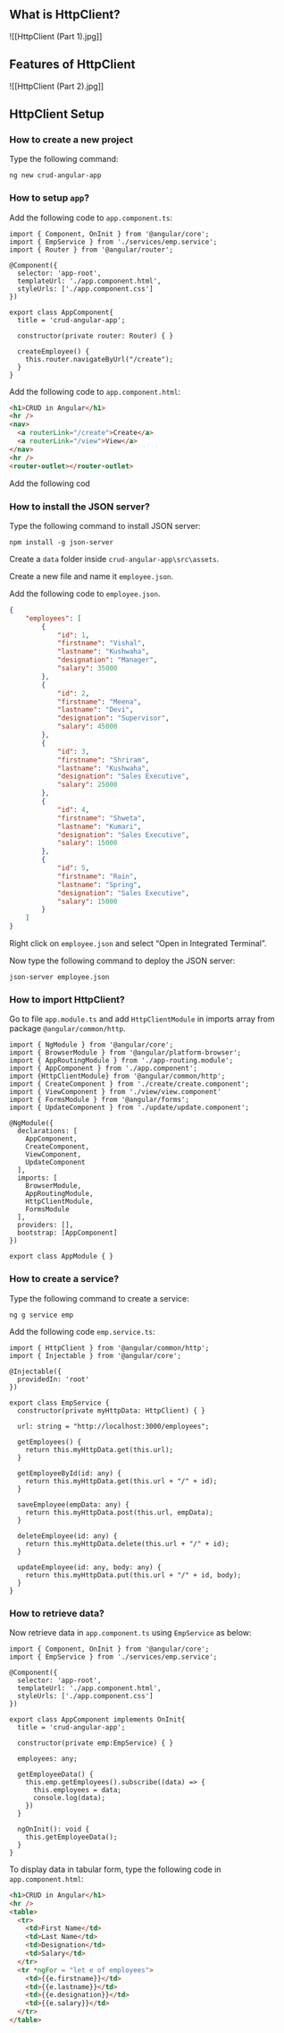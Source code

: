 ## What is HttpClient?

![[HttpClient (Part 1).jpg]]

## Features of HttpClient

![[HttpClient (Part 2).jpg]]

## HttpClient Setup

### How to create a new project

Type the following command:

```CMD
ng new crud-angular-app
```

### How to setup `app`?

Add the following code to `app.component.ts`:

```TS
import { Component, OnInit } from '@angular/core';
import { EmpService } from './services/emp.service';
import { Router } from '@angular/router';

@Component({
  selector: 'app-root',
  templateUrl: './app.component.html',
  styleUrls: ['./app.component.css']
})

export class AppComponent{
  title = 'crud-angular-app';
  
  constructor(private router: Router) { }

  createEmployee() {
    this.router.navigateByUrl("/create");
  }
}
```

Add the following code to `app.component.html`:

```HTML
<h1>CRUD in Angular</h1>
<hr />
<nav>
  <a routerLink="/create">Create</a>
  <a routerLink="/view">View</a>
</nav>
<hr />
<router-outlet></router-outlet>
```

Add the following cod

### How to install the JSON server?

Type the following command to install JSON server:

```CMD
npm install -g json-server
```

Create a `data` folder inside `crud-angular-app\src\assets`.

Create a new file and name it `employee.json`.

Add the following code to `employee.json`.

```JSON
{
    "employees": [
        {
            "id": 1,
            "firstname": "Vishal",
            "lastname": "Kushwaha",
            "designation": "Manager",
            "salary": 35000
        },
        {
            "id": 2,
            "firstname": "Meena",
            "lastname": "Devi",
            "designation": "Supervisor",
            "salary": 45000
        },
        {
            "id": 3,
            "firstname": "Shriram",
            "lastname": "Kushwaha",
            "designation": "Sales Executive",
            "salary": 25000
        },
        {
            "id": 4,
            "firstname": "Shweta",
            "lastname": "Kumari",
            "designation": "Sales Executive",
            "salary": 15000
        },
        {
            "id": 5,
            "firstname": "Rain",
            "lastname": "Spring",
            "designation": "Sales Executive",
            "salary": 15000
        }
    ]
}
```

Right click on `employee.json` and select “Open in Integrated Terminal”.

Now type the following command to deploy the JSON server:

```CMD
json-server employee.json
```

### How to import HttpClient?

Go to file `app.module.ts` and add `HttpClientModule` in imports array from package `@angular/common/http`.

```TS
import { NgModule } from '@angular/core';
import { BrowserModule } from '@angular/platform-browser';
import { AppRoutingModule } from './app-routing.module';
import { AppComponent } from './app.component';
import {HttpClientModule} from '@angular/common/http';
import { CreateComponent } from './create/create.component';
import { ViewComponent } from './view/view.component'
import { FormsModule } from '@angular/forms';
import { UpdateComponent } from './update/update.component';

@NgModule({
  declarations: [
    AppComponent,
    CreateComponent,
    ViewComponent,
    UpdateComponent
  ],
  imports: [
    BrowserModule,
    AppRoutingModule,
    HttpClientModule,
    FormsModule
  ],
  providers: [],
  bootstrap: [AppComponent]
})

export class AppModule { }
```

### How to create a service?

Type the following command to create a service:

```CMD
ng g service emp
```

Add the following code `emp.service.ts`:

```TS
import { HttpClient } from '@angular/common/http';
import { Injectable } from '@angular/core';

@Injectable({
  providedIn: 'root'
})

export class EmpService {
  constructor(private myHttpData: HttpClient) { }

  url: string = "http://localhost:3000/employees";

  getEmployees() {
    return this.myHttpData.get(this.url);
  }

  getEmployeeById(id: any) {
    return this.myHttpData.get(this.url + "/" + id);  
  }

  saveEmployee(empData: any) {
    return this.myHttpData.post(this.url, empData);
  }

  deleteEmployee(id: any) {
    return this.myHttpData.delete(this.url + "/" + id);
  }

  updateEmployee(id: any, body: any) {
    return this.myHttpData.put(this.url + "/" + id, body);
  }
}
```

### How to retrieve data?

Now retrieve data in `app.component.ts` using `EmpService` as below:

```Ts
import { Component, OnInit } from '@angular/core';
import { EmpService } from './services/emp.service';

@Component({
  selector: 'app-root',
  templateUrl: './app.component.html',
  styleUrls: ['./app.component.css']
})

export class AppComponent implements OnInit{
  title = 'crud-angular-app';

  constructor(private emp:EmpService) { }

  employees: any;

  getEmployeeData() {
    this.emp.getEmployees().subscribe((data) => {
      this.employees = data;
      console.log(data);
    })
  }

  ngOnInit(): void {
    this.getEmployeeData();
  }
}
```

To display data in tabular form, type the following code in `app.component.html`:

```HTML
<h1>CRUD in Angular</h1>
<hr />
<table>
  <tr>
    <td>First Name</td>
    <td>Last Name</td>
    <td>Designation</td>
    <td>Salary</td>
  </tr>
  <tr *ngFor = "let e of employees">
    <td>{{e.firstname}}</td>
    <td>{{e.lastname}}</td>
    <td>{{e.designation}}</td>
    <td>{{e.salary}}</td>
  </tr>
</table>
```
